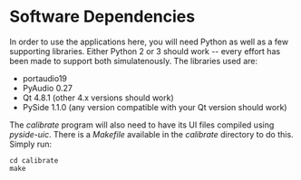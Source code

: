 Software Dependencies
=====================

In order to use the applications here, you will need Python as well as a few supporting libraries. Either Python 2 or 3 should work -- every effort has been made to support both simulatenously. The libraries used are:

* portaudio19
* PyAudio 0.27
* Qt 4.8.1 (other 4.x versions should work)
* PySide 1.1.0 (any version compatible with your Qt version should work)

The *calibrate* program will also need to have its UI files compiled using *pyside-uic*. There is a *Makefile* available in the *calibrate* directory to do this. Simply run:

    cd calibrate
    make


